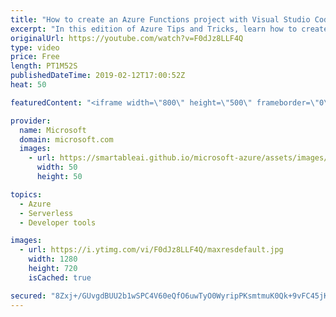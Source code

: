 ```yaml
---
title: "How to create an Azure Functions project with Visual Studio Code | Azure Tips and Tricks"
excerpt: "In this edition of Azure Tips and Tricks, learn how to create an Azure Functions project with Visual Studio Code. To start working with Azure Functions, make sure the \"Azure Functions\" extension is installed inside of Visual Studio Code.   For more tips and tricks, visit: http://azuredev.tips   Get started"
originalUrl: https://youtube.com/watch?v=F0dJz8LLF4Q
type: video
price: Free
length: PT1M52S
publishedDateTime: 2019-02-12T17:00:52Z
heat: 50

featuredContent: "<iframe width=\"800\" height=\"500\" frameborder=\"0\" src=\"https://www.youtube.com/embed/F0dJz8LLF4Q\" allow=\"accelerometer; autoplay; encrypted-media; gyroscope; picture-in-picture\" allowfullscreen></iframe>"

provider:
  name: Microsoft
  domain: microsoft.com
  images:
    - url: https://smartableai.github.io/microsoft-azure/assets/images/organizations/microsoft.com-50x50.jpg
      width: 50
      height: 50

topics:
  - Azure
  - Serverless
  - Developer tools

images:
  - url: https://i.ytimg.com/vi/F0dJz8LLF4Q/maxresdefault.jpg
    width: 1280
    height: 720
    isCached: true

secured: "8Zxj+/GUvgdBUU2b1wSPC4V60eQfO6uwTyO0WyripPKsmtmuK0Qk+9vFC45jK7YoCi1qY8lbR09oPEu3BH35bhJYZDRgiscBJBYAhtNa8VBzHg+ZXyfGS0wxYBp5J57NAri0nKMCYSY6pMVx2LO+iPYFjlllAJV1raUN10pS14wRZiH6xExGX6c7JbM+RNO4kkkIMOFh1EViqVjN8AsxZygeM1w816+QoQXXykP2pQ6rxvuadHpRyTOFIFTHNWaVJsUfyrvhZ+9tJaXpBgJjdMWdljGKj9C06EofkRRaA0DUAMXQf2yEwukWML7GeEoPsjp9L4dXHiXs8hT+4hoH20SslSnTkKQ/Q3NshuDPVx5G3Dvmmy5qbJHxQz3d5+wCIo5FxThP2pejWB05AKMoyVdh6f0ZjV0OCR9xTK+k0F4=;onso+rrSTGR7XWypv95TWg=="
---
```



